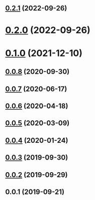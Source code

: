 ## [0.2.1](https://github.com/ecerroni/mongo-search-parameters/compare/v0.2.0...v0.2.1) (2022-09-26)



# [0.2.0](https://github.com/ecerroni/mongo-search-parameters/compare/v0.1.0...v0.2.0) (2022-09-26)



# [0.1.0](https://github.com/ecerroni/mongo-search-parameters/compare/v0.0.8...v0.1.0) (2021-12-10)



## [0.0.8](https://github.com/ecerroni/mongo-search-parameters/compare/v0.0.7...v0.0.8) (2020-09-30)



## [0.0.7](https://github.com/ecerroni/mongo-search-parameters/compare/v0.0.6...v0.0.7) (2020-06-17)



## [0.0.6](https://github.com/ecerroni/mongo-search-parameters/compare/v0.0.5...v0.0.6) (2020-04-18)



## [0.0.5](https://github.com/ecerroni/mongo-search-parameters/compare/v0.0.4...v0.0.5) (2020-03-09)



## [0.0.4](https://github.com/ecerroni/mongo-search-parameters/compare/v0.0.3...v0.0.4) (2020-01-24)



## [0.0.3](https://github.com/ecerroni/mongo-search-parameters/compare/v0.0.2...v0.0.3) (2019-09-30)



## [0.0.2](https://github.com/ecerroni/mongo-search-parameters/compare/v0.0.1...v0.0.2) (2019-09-29)



## 0.0.1 (2019-09-21)





